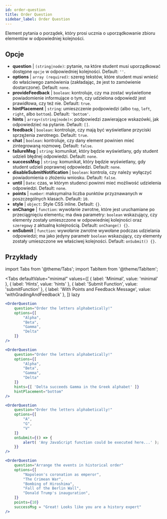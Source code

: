 ```yaml
---
id: order-question
title: Order Question
sidebar_label: Order Question
---
```


Element pytania o porządek, który prosi ucznia o uporządkowanie zbioru elementów w odpowiedniej kolejności.

## Opcje

* __question__ | `(string|node)`: pytanie, na które student musi uporządkować dostępne `opcje` w odpowiedniej kolejności. Default: `''`.
* __options__ | `array (required)`: szereg tekstów, które student musi wnieść do właściwego zamówienia (zakładając, że jest to zamówienie dostarczone). Default: `none`.
* __provideFeedback__ | `boolean`: kontroluje, czy ma zostać wyświetlone powiadomienie informujące o tym, czy udzielona odpowiedź jest prawidłowa, czy też nie. Default: `true`.
* __hintPlacement__ | `string`: umieszczenie podpowiedzi (albo `top`, `left`, `right`, albo `bottom`). Default: `'bottom'`.
* __hints__ | `array<(string|node)>`: podpowiedzi zawierające wskazówki, jak odpowiedzieć na pytanie. Default: `[]`.
* __feedback__ | `boolean`: kontroluje, czy mają być wyświetlane przyciski sprzężenia zwrotnego. Default: `true`.
* __chat__ | `boolean`: kontroluje, czy dany element powinien mieć zintegrowaną rozmowę. Default: `false`.
* __failureMsg__ | `string`: komunikat, który będzie wyświetlany, gdy student udzieli błędnej odpowiedzi. Default: `none`.
* __successMsg__ | `string`: komunikat, który będzie wyświetlany, gdy student udzieli poprawnej odpowiedzi. Default: `none`.
* __disableSubmitNotification__ | `boolean`: kontrola, czy należy wyłączyć powiadomienia o złożeniu wniosku. Default: `false`.
* __until__ | `Date`: czas, w którym studenci powinni mieć możliwość udzielenia odpowiedzi. Default: `none`.
* __points__ | `number`: maksymalna liczba punktów przyznawanych w poszczególnych klasach. Default: `10`.
* __style__ | `object`: Style CSS inline. Default: `{}`.
* __onChange__ | `function`: wywołanie zwrotne, które jest uruchamiane po przeciągnięciu elementu; ma dwa parametry: `boolean` wskazujący, czy elementy zostały umieszczone w odpowiedniej kolejności oraz `szeregowy` z aktualną kolejnością. Default: `onChange() {}`.
* __onSubmit__ | `function`: wywołanie zwrotne wywołane podczas udzielania odpowiedzi; ma jako jedyny parametr `boolean` wskazujący, czy elementy zostały umieszczone we właściwej kolejności. Default: `onSubmit() {}`.


## Przykłady

import Tabs from '@theme/Tabs';
import TabItem from '@theme/TabItem';

<Tabs
    defaultValue="minimal"
    values={[
        { label: 'Minimal', value: 'minimal' },
        { label: 'Hints', value: 'hints' },
        { label: 'Submit Function', value: 'submitFunction' },
        { label: 'With Points and Feedback Message', value: 'withGradingAndFeedback' },
    ]}
    lazy
>

<TabItem value="minimal">

```jsx live
<OrderQuestion
    question="Order the letters alphabetically!"
    options={[
        "Alpha",
        "Beta",
        "Gamma",
        "Delta"
    ]}
/>
```
</TabItem>

<TabItem value="hints">

```jsx live
<OrderQuestion
    question="Order the letters alphabetically!"
    options={[
        "Alpha",
        "Beta",
        "Gamma",
        "Delta"
    ]}
    hints={[ 'Delta succeeds Gamma in the Greek alphabet' ]}
    hintPlacement="bottom"
/>
```
</TabItem>

<TabItem value="submitFunction">

```jsx live
<OrderQuestion
    question="Order the letters alphabetically!"
    options={[
        "A",
        "G",
        "V"
    ]}
    onSubmit={() => {
        alert( 'Any JavaScript function could be executed here...' );
    }}
/>
```
</TabItem>

<TabItem value="withGradingAndFeedback">

```jsx live
<OrderQuestion
    question="Arrange the events in historical order"
    options={[
        "Napoleon's coronation as emperor",
        "The Crimean War",
        "Bombing of Hiroshima",
        "Fall of the Berlin Wall",
        "Donald Trump's inauguration",
    ]}
    points={10}
    successMsg = "Great! Looks like you are a history expert"
/>
```
</TabItem>

</Tabs>
